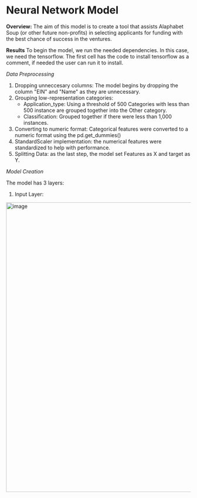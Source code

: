 # Neural Network Model 

**Overview:**
The aim of this model is to create a tool that assists Alaphabet Soup (or other future non-profits) in selecting applicants for funding with the best chance of success in the ventures. 

**Results**
To begin the model, we run the needed dependencies. In this case, we need the tensorflow. The first cell has the code to install tensorflow as a comment, if needed the user can run it to install. 

_Data Preprocessing_
1. Dropping unneccesary columns: The model begins by dropping the column "EIN" and "Name" as they are unnecessary.
2. Grouping low-representation categories:
    - Application_type: Using a threshold of 500 Categories with less than 500 instance are grouped together into the Other category.
    - Classification: Grouped together if there were less than 1,000 instances.
3. Converting to numeric format: Categorical features were converted to a numeric format using the pd.get_dummies()
4. StandardScaler implementation: the numerical features were standardized to help with performance.
5. Splitting Data: as the last step, the model set Features as X and target as Y.

_Model Creation_

The model has 3 layers:
1. Input Layer:

<img width="791" alt="image" src="https://github.com/user-attachments/assets/45f13b32-b516-4d76-9e77-53952427c434" />

